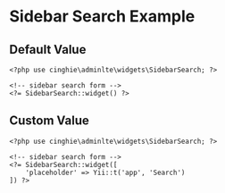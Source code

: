 Sidebar Search Example
=======================

## Default Value

```
<?php use cinghie\adminlte\widgets\SidebarSearch; ?>

<!-- sidebar search form -->
<?= SidebarSearch::widget() ?>
```

## Custom Value

```
<?php use cinghie\adminlte\widgets\SidebarSearch; ?>

<!-- sidebar search form -->
<?= SidebarSearch::widget([
    'placeholder' => Yii::t('app', 'Search')
]) ?>
```
